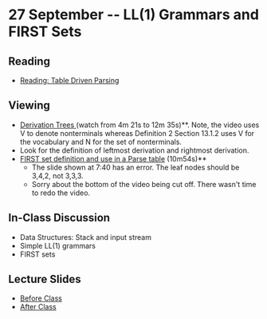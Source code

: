# 27 September -- LL(1) Grammars and FIRST Sets

## Reading

- <a href="TableDrivenParsing.pdf"> Reading: Table Driven Parsing </a>

## Viewing

- <a href = "https://www.youtube.com/watch?v=u4-rpIlV9NI"> Derivation Trees </a> (watch from 4m 21s to 12m 35s)**. Note, the video uses V to denote nonterminals whereas Definition 2 Section 13.1.2 uses V for the vocabulary and N for the set of nonterminals.
- Look for the definition of leftmost derivation and rightmost derivation.
- <a href="https://www.dropbox.com/s/2ei2y3cdsj1hzst/FIRST%20Sets.mp4?dl=0"> FIRST set definition and use in a Parse table</a> (10m54s)**
  - The slide shown at 7:40 has an error. The leaf nodes should be 3,4,2, not 3,3,3.
  - Sorry about the bottom of the video being cut off. There wasn't time to redo the video.

## In-Class Discussion

- Data Structures: Stack and input stream
- Simple LL(1) grammars
- FIRST sets

## Lecture Slides

- <a href="TableDrivenParsing_Fall2023.pptx"> Before Class </a>
- <a href="TableDrivenParsing_Fall2023_after_class.pptx"> After Class </a>